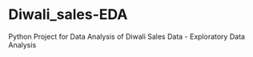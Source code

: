 # Diwali_sales-EDA
Python Project for Data Analysis of Diwali Sales Data - Exploratory Data Analysis 
